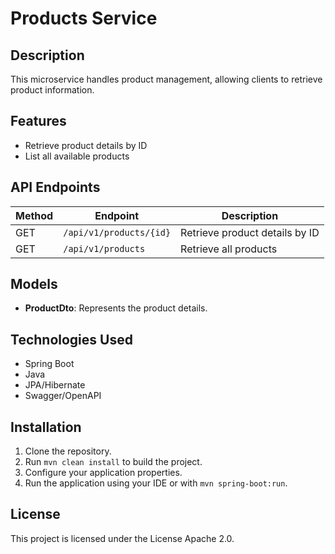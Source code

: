 # Products Service

## Description
This microservice handles product management, allowing clients to retrieve product information.

## Features
- Retrieve product details by ID
- List all available products

## API Endpoints

| Method | Endpoint                | Description                      |
|--------|-------------------------|----------------------------------|
| GET    | `/api/v1/products/{id}` | Retrieve product details by ID    |
| GET    | `/api/v1/products`      | Retrieve all products             |

## Models

- **ProductDto**: Represents the product details.

## Technologies Used
- Spring Boot
- Java
- JPA/Hibernate
- Swagger/OpenAPI

## Installation
1. Clone the repository.
2. Run `mvn clean install` to build the project.
3. Configure your application properties.
4. Run the application using your IDE or with `mvn spring-boot:run`.

## License
This project is licensed under the License Apache 2.0.
